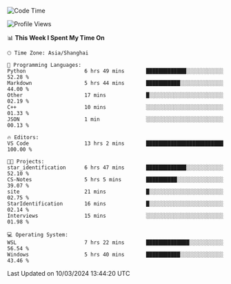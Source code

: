 <!--START_SECTION:waka-->
![Code Time](http://img.shields.io/badge/Code%20Time-1%2C533%20hrs%2040%20mins-blue)

![Profile Views](http://img.shields.io/badge/Profile%20Views-0-blue)

📊 **This Week I Spent My Time On** 

```text
🕑︎ Time Zone: Asia/Shanghai

💬 Programming Languages: 
Python                   6 hrs 49 mins       █████████████░░░░░░░░░░░░   52.28 % 
Markdown                 5 hrs 44 mins       ███████████░░░░░░░░░░░░░░   44.00 % 
Other                    17 mins             █░░░░░░░░░░░░░░░░░░░░░░░░   02.19 % 
C++                      10 mins             ░░░░░░░░░░░░░░░░░░░░░░░░░   01.33 % 
JSON                     1 min               ░░░░░░░░░░░░░░░░░░░░░░░░░   00.13 % 

🔥 Editors: 
VS Code                  13 hrs 2 mins       █████████████████████████   100.00 % 

🐱‍💻 Projects: 
star_identification      6 hrs 47 mins       █████████████░░░░░░░░░░░░   52.10 % 
CS-Notes                 5 hrs 5 mins        ██████████░░░░░░░░░░░░░░░   39.07 % 
site                     21 mins             █░░░░░░░░░░░░░░░░░░░░░░░░   02.75 % 
StarIdentification       16 mins             █░░░░░░░░░░░░░░░░░░░░░░░░   02.14 % 
Interviews               15 mins             ░░░░░░░░░░░░░░░░░░░░░░░░░   01.98 % 

💻 Operating System: 
WSL                      7 hrs 22 mins       ██████████████░░░░░░░░░░░   56.54 % 
Windows                  5 hrs 40 mins       ███████████░░░░░░░░░░░░░░   43.46 % 
```


 Last Updated on 10/03/2024 13:44:20 UTC
<!--END_SECTION:waka-->